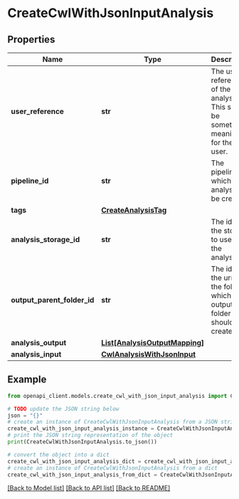 # CreateCwlWithJsonInputAnalysis


## Properties

Name | Type | Description | Notes
------------ | ------------- | ------------- | -------------
**user_reference** | **str** | The user-reference of the analysis. This should be something meaningful for the user. | 
**pipeline_id** | **str** | The pipeline for which an analysis will be created. | 
**tags** | [**CreateAnalysisTag**](CreateAnalysisTag.md) |  | [optional] 
**analysis_storage_id** | **str** | The id of the storage to use for the analysis. | [optional] 
**output_parent_folder_id** | **str** | The id or the urn of the folder in which the output folder should be created. | [optional] 
**analysis_output** | [**List[AnalysisOutputMapping]**](AnalysisOutputMapping.md) |  | [optional] 
**analysis_input** | [**CwlAnalysisWithJsonInput**](CwlAnalysisWithJsonInput.md) |  | 

## Example

```python
from openapi_client.models.create_cwl_with_json_input_analysis import CreateCwlWithJsonInputAnalysis

# TODO update the JSON string below
json = "{}"
# create an instance of CreateCwlWithJsonInputAnalysis from a JSON string
create_cwl_with_json_input_analysis_instance = CreateCwlWithJsonInputAnalysis.from_json(json)
# print the JSON string representation of the object
print(CreateCwlWithJsonInputAnalysis.to_json())

# convert the object into a dict
create_cwl_with_json_input_analysis_dict = create_cwl_with_json_input_analysis_instance.to_dict()
# create an instance of CreateCwlWithJsonInputAnalysis from a dict
create_cwl_with_json_input_analysis_from_dict = CreateCwlWithJsonInputAnalysis.from_dict(create_cwl_with_json_input_analysis_dict)
```
[[Back to Model list]](../README.md#documentation-for-models) [[Back to API list]](../README.md#documentation-for-api-endpoints) [[Back to README]](../README.md)


